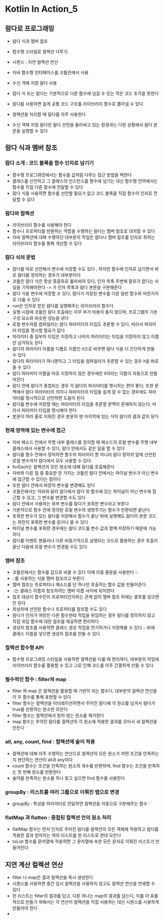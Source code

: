 # Kotlin In Action_5
## 람다로 프로그래밍
* 람다 식과 멤버 참조
* 함수형 스타일로 컬렉션 다루기
* 시퀀스 : 지연 컬렉션 연산
* 자바 함수형 인터페이스를 코틀린에서 사용
* 수신 객체 지정 람다 사용

* 람다 식 또는 람다는 기본적으로 다른 함수에 넘길 수 있는 작은 코드 조각을 뜻한다
* 람다를 사용하면 쉽게 공통 코드 구조를 라이브러리 함수로 뽑아낼 수 있다
* 컬렉션을 처리할 때 람다를 자주 사용한다
* 수신 객체 지정 람다란 람다 선언을 둘러싸고 있는 환경과는 다른 상황에서 람다 본문을 실행할 수 있다

## 람다 식과 멤버 참조
### 람다 소개 : 코드 블록을 함수 인자로 넘기기
* 함수형 프로그래밍에서는 함수를 값처럼 다루는 접근 방법을 택한다
* 클래스를 선언하고 그 클래스의 인스턴스를 함수에 넘기는 대신 함수형 언어에서는 함수를 직접 다른 함수에 전달할 수 있다
* 람다 식을 사용하면 함수를 선언할 필요가 없고 코드 블록을 직접 함수의 인자로 전달할 수 있다

### 람다와 컬렉션
* 라이브러리 함수를 사용해야 한다
* 함수나 프로퍼티를 반환하는 역할을 수행하는 람다는 멤버 참조로 대치할 수 있다
* 자바 컬렉션에 대해 수행하던 대부분의 작업은 람다나 멤버 참조를 인자로 취하는 라이브러리 함수를 통해 개선할 수 있다

### 람다 식의 문법
* 람다를 따로 선언해서 변수에 저장할 수도 있다 , 하지만 함수에 인자로 넘기면서 바로 람다를 정의하는 경우가 대부분이다
* 코틀린 람다 식은 항상 중괄호로 둘러싸여 있다, 인자 목록 주변에 괄호가 없다는 사실을 기억해야한다 -> 가 인자 목록과 람다 본문을 구분해준다
* 람다 식을 변수에 저장할 수 있다, 람다가 저장된 변수를 다른 일반 함수와 마찬가지로 다룰 수 있다
* run은 인자로 받은 람다를 실행해주는 라이브러리 함수다
* 실행 시점에 코틀린 람다 호출에는 아무 부가 비용이 들지 않으며, 프로그램의 기본 구성 요소와 비슷한 성능을 낸다
* 로컬 변수처럼 컴파일러는 람다 파라미터의 타입도 추론할 수 있다, 따라서 파라미터 타입을 명시할 필요가 없다
* 파라미터 중 일부의 타입은 지정하고 나머지 파라미터는 타입을 지정하지 않고 이름만 남겨둬도 된다
* 람다의 파라미터 이름을 디폴트 이름인 it으로 바꾸면 람다 식을 더 간단하게 만들 수 있다
* 람다의 파라미터가 하나뿐이고 그 타입을 컴파일러가 추론할 수 있는 경우 it을 바로 쓸 수 있다
* 람다 파라미터 이름을 따로 지정하지 않은 경우에만 it이라는 이름이 자동으로 만들어진다
* 람다 안에 람다가 중첩되는 경우 각 람다의 파라미터를 명시하는 편이 좋다, 또한 문맥에서 람다 파라미터의 의미나 파라미터의 타입을 쉽게 알 수 없는 경우에도 파라미터를 명시적으로 선언하면 도움이 된다
* 람다를 변수에 저장할 때는 파라미터의 타입을 추론할 문맥이 존재하지 않는다, 따라서 파라미터 타입을 명시해야 한다
* 본문이 여러 줄로 이뤄진 경우 본문의 맨 마지막에 있는 식이 람다의 결과 값이 된다

### 현재 영역에 있는 변수에 접근
* 자바 메소드 안에서 무명 내부 클래스를 정의할 때 메소드의 로컬 변수를 무명 내부 클래스에서 사용할 수 있다, 람다 안에서도 같은 일을 할 수 있다
* 람다를 함수 안에서 정의하면 함수의 파라미터 뿐 아니라 람다 정의의 앞에 선언된 로컬 변수까지 람다에서 모두 사용할 수 있다
* forEach는 컬렉션의 모든 원소에 대해 람다를 호출해준다
* 자바와 다른 점 중 중요한 한 가지는 코틀린 람다 안에서는 파이널 변수가 아닌 변수에 접근할 수 있다는 점이다
* 또한 람다 안에서 바깥의 변수를 변경해도 된다
* 코틀린에서는 자바와 달리 람다에서 람다 밖 함수에 있는 파이널이 아닌 변수에 접근할 수 있고, 그 변수를 변경할 수도 있다
* 람다 안에서 사용하는 외부 변수를 람다가 포획한 변수라고 부른다
* 기본적으로 함수 안에 정의된 로컬 변수의 생명주기는 함수가 반환되면 끝난다
* 포획한 변수가 있는 람다를 저장해서 함수가 끝난 뒤에 실행해도 람다의 본문 코드는 여전히 포획한 변수를 읽거나 쓸 수 있다
* 파이널 변수를 포획한 경우에는 람다 코드를 변수 값과 함께 저장하기 때문에 가능하다
* 람다를 이벤트 핸들러나 다른 비동기적으로 실행되는 코드로 활용하는 경우 호출이 끝난 다음에 로컬 변수가 변경될 수도 있다

### 멤버 참조
* 코틀린에서는 함수를 값으로 바꿀 수 있다 이때 이중 콜론을 사용한다 ::
* ::를 사용하는 식을 멤버 참조라고 부른다
* 멤버 참조는 프로퍼티나 메소드를 단 하나만 호출하는 함수 값을 만들어준다
* ::는 클래스 이름과 참조하려는 멤버 이름 사이에 위치한다
* 참조 대상이 함수인지 프로퍼티인지와는 관계 없이 멤버 참조 뒤에는 괄호를 넣으면 안 된다
* 최상위에 선언된 함수나 프로퍼티를 참조할 수도 있다
* 람다가 인자가 여럿인 다른 함수한테 작업을 위임하는 경우 람다를 정의하지 않고 직접 위임 함수에 대한 참조를 제공하면 편리하다
* 생성자 참조를 사용하면 클래스 생성 작업을 연기하거나 저장해둘 수 있다 :: 뒤에 클래스 이름을 넣으면 생성자 참조를 만들 수 있다

### 컬렉션 함수형 API
* 함수형 프로그래밍 스타일을 사용하면 컬렉션을 다룰 때 편리하다, 대부분의 작업에 라이브러리 함수를 활용할 수 있고 그로 인해 코드를 아주 간결하게 만들 수 있다

### 필수적인 함수 : filter와 map
* filter 와 map 은 컬렉션을 활용할 때 기반이 되는 함수다, 대부분의 컬렉션 연산을 이 두 함수를 통해 표현할 수 있다
* filter 함수는 컬렉션을 이터레이션하면서 주어진 람다에 각 원소를 넘겨서 람다가 true를 반환하는 원소만 모은다
* filter 함수는 컬렉션에서 원치 않는 원소를 제거한다
* map 함수는 주어진 람다를 컬렉션의 각 원소에 적용한 결과를 모아서 새 컬렉션을 만든다

### all, any, count, find : 컬렉션에 술어 적용
* 컬렉션에 대해 자주 수행하는 연산으로 컬렉션의 모든 원소가 어떤 조건을 만족하는지 판단하는 연산이 all과 any이다
* count 함수는 조건을 만족하는 원소의 개수를 반환하며, find 함수는 조건을 만족하는 첫 번째 원소를 반환한다
* 술어를 만족하는 원소를 하나 찾고 싶으면 find 함수를 사용한다

### groupBy : 리스트를 여러 그룹으로 이뤄진 맵으로 변경
* groupBy : 특성을 파라미터로 전달하면 컬렉션을 자동으로 구분해주는 함수

### flatMap 과 flatten : 중첩된 컬렉션 안의 원소 처리
* flatMap 함수는 먼저 인자로 주어진 람다를 컬렉션의 모든 객체에 적용하고 람다를 적용한 결과 얻어지는 여러 리스트를 한 리스트로 한데 모은다
* toList 함수를 문저열에 적용하면 그 문자열에 속한 모든 문자로 이뤄진 리스트가 만들어진다

## 지연 계산 컬렉션 연산
* filter 나 map은 결과 컬렉션을 즉시 생성한다
* 시퀀스를 사용하면 중간 임시 컬렉션을 사용하지 않고도 컬렉션 연산을 연쇄할 수 있다
* 한 리스트는 filter의 결과를 담고, 다른 하나는 map의 결과를 담는다, 이를 더 효율적으로 만들기 위해서는 각 연산이 컬랙션을 직접 사용하는 대신 시퀀스를 사용하게 만들어야 한다
* 
